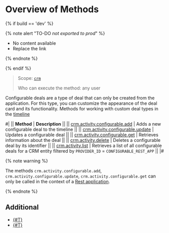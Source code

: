 # Overview of Methods

{% if build == 'dev' %}

{% note alert "TO-DO _not exported to prod_" %}

- No content available
- Replace the link

{% endnote %}

{% endif %}

> Scope: [`crm`](../../../../scopes/permissions.md)
>
> Who can execute the method: any user

Configurable deals are a type of deal that can only be created from the application. For this type, you can customize the appearance of the deal card and its functionality. Methods for working with custom deal types in the [timeline](../../index.md)

#|
|| **Method** | **Description** ||
|| [crm.activity.configurable.add](./crm-activity-configurable-add.md) | Adds a new configurable deal to the timeline ||
|| [crm.activity.configurable.update](./crm-activity-configurable-update.md) | Updates a configurable deal ||
|| [crm.activity.configurable.get](./crm-activity-configurable-get.md) | Retrieves information about the deal ||
|| [crm.activity.delete](../crm-activity-delete.md) | Deletes a configurable deal by its identifier ||
|| [crm.activity.list](../crm-activity-list.md) | Retrieves a list of all configurable deals for a CRM entity filtered by `PROVIDER_ID` = `CONFIGURABLE_REST_APP` ||
|#

{% note warning %}

The methods `crm.activity.configurable.add`, `crm.activity.configurable.update`, `crm.activity.configurable.get` can only be called in the context of a [Rest application](https://helpdesk.bitrix24.com/examples/app.zip).

{% endnote %}

## Additional

- [{#T}](./structure/layout.md)
- [{#T}](./badges/index.md)
